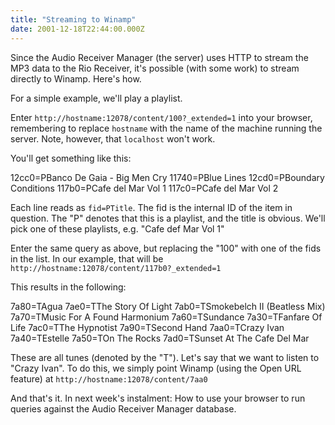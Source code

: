 ```yaml
---
title: "Streaming to Winamp"
date: 2001-12-18T22:44:00.000Z
---
```

Since the Audio Receiver Manager (the server) uses HTTP to stream the MP3 data to the Rio Receiver, it's possible (with some work) to stream directly to Winamp. Here's how.

For a simple example, we'll play a playlist.

Enter `http://hostname:12078/content/100?_extended=1` into your browser, remembering to replace `hostname` with the name of the machine running the server. Note, however, that `localhost` won't work.

You'll get something like this:

<div class="snippet">
    12cc0=PBanco De Gaia - Big Men Cry
    11740=PBlue Lines
    12cd0=PBoundary Conditions
    117b0=PCafe del Mar Vol 1
    117c0=PCafe del Mar Vol 2

</div>

Each line reads as `fid=PTitle`. The fid is the internal ID of the item in question. The "P" denotes that this is a playlist, and the title is obvious. We'll pick one of these playlists, e.g. "Cafe def Mar Vol 1"

Enter the same query as above, but replacing the "100" with one of the fids in the list. In our example, that will be `http://hostname:12078/content/117b0?_extended=1`

This results in the following:

<div class="snippet">
    7a80=TAgua
    7ae0=TThe Story Of Light
    7ab0=TSmokebelch II (Beatless Mix)
    7a70=TMusic For A Found Harmonium
    7a60=TSundance
    7a30=TFanfare Of Life
    7ac0=TThe Hypnotist
    7a90=TSecond Hand
    7aa0=TCrazy Ivan
    7a40=TEstelle
    7a50=TOn The Rocks
    7ad0=TSunset At The Cafe Del Mar

</div>

These are all tunes (denoted by the "T"). Let's say that we want to listen to "Crazy Ivan". To do this, we simply point Winamp (using the Open URL feature) at `http://hostname:12078/content/7aa0`

And that's it. In next week's instalment: How to use your browser to run queries against the Audio Receiver Manager database.
